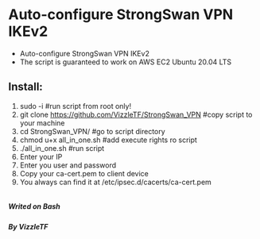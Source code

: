# Auto-configure StrongSwan VPN IKEv2

- Auto-configure StrongSwan VPN IKEv2
- The script is guaranteed to work on AWS EC2 Ubuntu 20.04 LTS



## Install:
1. sudo -i                                                   #run script from root only!
2. git clone https://github.com/VizzleTF/StrongSwan_VPN      #copy script to your machine 
3. cd StrongSwan_VPN/                                        #go to script directory 
4. chmod u+x all_in_one.sh                                   #add execute rights ro script
5. ./all_in_one.sh                                           #run script
6. Enter your IP
7. Enter you user and password
8. Copy your ca-cert.pem to client device
9. You always can find it at /etc/ipsec.d/cacerts/ca-cert.pem


###### 
##### Writed on Bash
##### By  VizzleTF 
